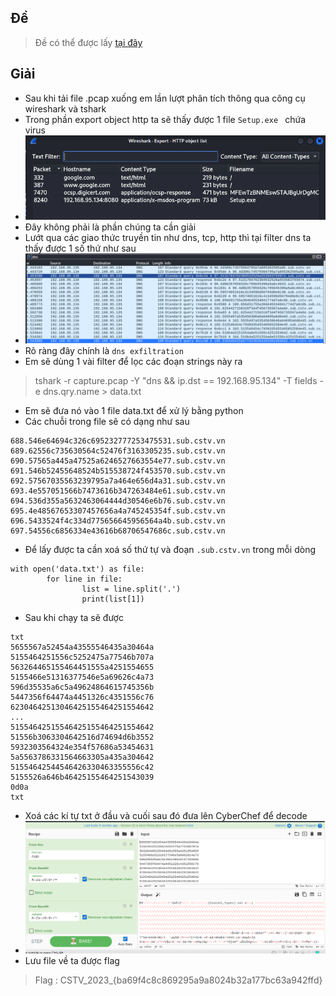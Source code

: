 ## Đề
> Đề có thể được lấy [tại đây](File_challenge/capture.pcap)  
## Giải 
- Sau khi tải file .pcap xuống em lần lượt phân tích thông qua công cụ wireshark và tshark
- Trong phần export object http ta sẽ thấy được 1 file `Setup.exe ` chứa virus 
- ![image](image/1.PNG)
- Đây không phải là phần chúng ta cần giải
- Lướt qua các giao thức truyền tin như dns, tcp, http thì tại filter dns ta thấy được 1 số thứ như sau 
- ![image](image/2.PNG)
- Rõ ràng đây chính là `dns exfiltration` 
- Em sẽ dùng 1 vài filter để lọc các đoạn strings này ra 
> tshark -r capture.pcap -Y "dns && ip.dst == 192.168.95.134" -T fields -e dns.qry.name > data.txt
- Em sẽ đưa nó vào 1 file data.txt để xử lý bằng python
- Các chuỗi trong file sẽ có dạng như sau 
```text
688.546e64694c326c695232777253475531.sub.cstv.vn
689.62556c735630564c52476f3163305235.sub.cstv.vn
690.57565a445a47525a6246527663554e77.sub.cstv.vn
691.546b52455648524b515538724f453570.sub.cstv.vn
692.57567035563239795a7a464e656d4a31.sub.cstv.vn
693.4e557051566b7473616b347263484e61.sub.cstv.vn
694.536d355a5632463064444d30546e6b76.sub.cstv.vn
695.4e48567653307457656a4a745245354f.sub.cstv.vn
696.5433524f4c334d775656645956564a4b.sub.cstv.vn
697.54556c6856334e43616b68706547686c.sub.cstv.vn
```
- Để lấy được ta cần xoá số thứ tự và đoạn `.sub.cstv.vn` trong mỗi dòng 
```text
with open('data.txt') as file:
        for line in file:
                list = line.split('.')
                print(list[1])

```
- Sau khi chạy ta sẽ được 
```text
txt
5655567a52454a43555546435a30464a
5155464251556c5252475a77546b707a
563264465155464451555a4251554655
5155466e51316377546e5a69626c4a73
596d35535a6c5a49624864615745356b
5447356f64474a4451326c4351556c76
62304642513046425155464251554642
...
51554642515546425155464251554642
51556b3063304642516d74694d6b3552
5932303564324e354f57686a53454631
5a5563786331564663305a435a304642
51554642544546426330463355556c42
5155526a646b46425155464251543039
0d0a
txt
```
- Xoá các kí tự txt ở đầu và cuối sau đó đưa lên CyberChef để decode
- ![image](image/3.PNG)
- Lưu file về ta được flag 
> Flag : CSTV_2023_{ba69f4c8c869295a9a8024b32a177bc63a942ffd}
